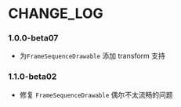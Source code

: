 # CHANGE_LOG 

### 1.0.0-beta07

- 为`FrameSequenceDrawable` 添加 transform 支持

### 1.1.0-beta02

- 修复 `FrameSequenceDrawable` 偶尔不太流畅的问题